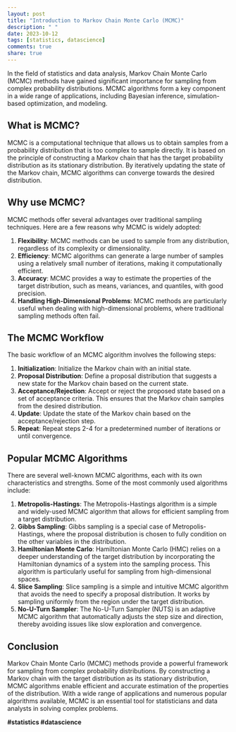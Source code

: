 ```yaml
---
layout: post
title: "Introduction to Markov Chain Monte Carlo (MCMC)"
description: " "
date: 2023-10-12
tags: [statistics, datascience]
comments: true
share: true
---
```


In the field of statistics and data analysis, Markov Chain Monte Carlo (MCMC) methods have gained significant importance for sampling from complex probability distributions. MCMC algorithms form a key component in a wide range of applications, including Bayesian inference, simulation-based optimization, and modeling.

## What is MCMC?

MCMC is a computational technique that allows us to obtain samples from a probability distribution that is too complex to sample directly. It is based on the principle of constructing a Markov chain that has the target probability distribution as its stationary distribution. By iteratively updating the state of the Markov chain, MCMC algorithms can converge towards the desired distribution.

## Why use MCMC?

MCMC methods offer several advantages over traditional sampling techniques. Here are a few reasons why MCMC is widely adopted:

1. **Flexibility**: MCMC methods can be used to sample from any distribution, regardless of its complexity or dimensionality.
2. **Efficiency**: MCMC algorithms can generate a large number of samples using a relatively small number of iterations, making it computationally efficient.
3. **Accuracy**: MCMC provides a way to estimate the properties of the target distribution, such as means, variances, and quantiles, with good precision.
4. **Handling High-Dimensional Problems**: MCMC methods are particularly useful when dealing with high-dimensional problems, where traditional sampling methods often fail.

## The MCMC Workflow

The basic workflow of an MCMC algorithm involves the following steps:

1. **Initialization**: Initialize the Markov chain with an initial state.
2. **Proposal Distribution**: Define a proposal distribution that suggests a new state for the Markov chain based on the current state.
3. **Acceptance/Rejection**: Accept or reject the proposed state based on a set of acceptance criteria. This ensures that the Markov chain samples from the desired distribution.
4. **Update**: Update the state of the Markov chain based on the acceptance/rejection step.
5. **Repeat**: Repeat steps 2-4 for a predetermined number of iterations or until convergence.

## Popular MCMC Algorithms

There are several well-known MCMC algorithms, each with its own characteristics and strengths. Some of the most commonly used algorithms include:

1. **Metropolis-Hastings**: The Metropolis-Hastings algorithm is a simple and widely-used MCMC algorithm that allows for efficient sampling from a target distribution.
2. **Gibbs Sampling**: Gibbs sampling is a special case of Metropolis-Hastings, where the proposal distribution is chosen to fully condition on the other variables in the distribution.
3. **Hamiltonian Monte Carlo**: Hamiltonian Monte Carlo (HMC) relies on a deeper understanding of the target distribution by incorporating the Hamiltonian dynamics of a system into the sampling process. This algorithm is particularly useful for sampling from high-dimensional spaces.
4. **Slice Sampling**: Slice sampling is a simple and intuitive MCMC algorithm that avoids the need to specify a proposal distribution. It works by sampling uniformly from the region under the target distribution.
5. **No-U-Turn Sampler**: The No-U-Turn Sampler (NUTS) is an adaptive MCMC algorithm that automatically adjusts the step size and direction, thereby avoiding issues like slow exploration and convergence.

## Conclusion

Markov Chain Monte Carlo (MCMC) methods provide a powerful framework for sampling from complex probability distributions. By constructing a Markov chain with the target distribution as its stationary distribution, MCMC algorithms enable efficient and accurate estimation of the properties of the distribution. With a wide range of applications and numerous popular algorithms available, MCMC is an essential tool for statisticians and data analysts in solving complex problems.

**#statistics #datascience**